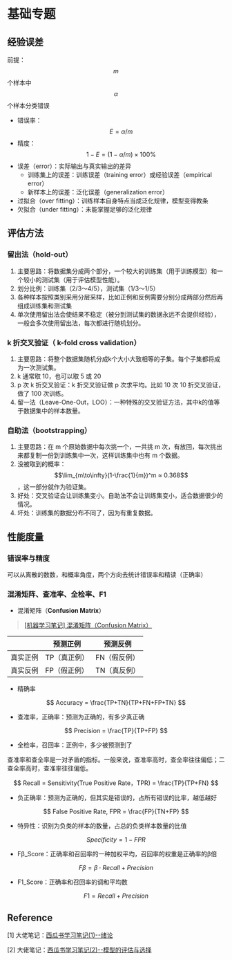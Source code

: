 # 基础专题

## 经验误差

前提：$$m$$个样本中$$\alpha$$个样本分类错误

* 错误率：$$E=\alpha / m$$
* 精度：$$1-E = (1-\alpha/m)\times 100\%$$
* 误差（error）：实际输出与真实输出的差异
  * 训练集上的误差：训练误差（training error）或经验误差（empirical error）
  * 新样本上的误差：泛化误差（generalization error）
* 过拟合（over fitting）：训练样本自身特点当成泛化规律，模型变得教条
* 欠拟合（under fitting）：未能掌握足够的泛化规律

## 评估方法

### 留出法（hold-out）

1. 主要思路：将数据集分成两个部分，一个较大的训练集（用于训练模型）和一个较小的测试集（用于评估模型性能）。
2. 划分比例：训练集（2/3～4/5），测试集（1/3～1/5）
3. 各种样本按照类别采用分层采样，比如正例和反例需要分别分成两部分然后再组成训练集和测试集
4. 单次使用留出法会使结果不稳定（被分到测试集的数据永远不会提供经验），一般会多次使用留出法，每次都进行随机划分。

### k 折交叉验证（ k-fold cross validation）

1. 主要思路：将整个数据集随机分成k个大小大致相等的子集。每个子集都将成为一次测试集。
2. k 通常取 10，也可以取 5 或 20
3. p 次 k 折交叉验证：k 折交叉验证做 p 次求平均。比如 10 次 10 折交叉验证，做了 100 次训练。
4. 留一法（Leave-One-Out，LOO）：一种特殊的交叉验证方法，其中k的值等于数据集中的样本数量。

### 自助法（bootstrapping）

1. 主要思路：在 m 个原始数据中每次挑一个，一共挑 m 次，有放回，每次挑出来都复制一份到训练集中一次，这样训练集中也有 m 个数据。
2. 没被取到的概率：$$\lim_{m\to\infty}(1-\frac{1}{m})^m ≈ 0.368$$，这一部分就作为验证集。
3. 好处：交叉验证会让训练集变小。自助法不会让训练集变小，适合数据很少的情况。
4. 坏处：训练集的数据分布不同了，因为有重复数据。

## 性能度量

### 错误率与精度

可以从离散的数数，和概率角度，两个方向去统计错误率和精读（正确率）

### 混淆矩阵、查准率、全检率、F1

* 混淆矩阵（**Confusion Matrix**）

> [\[机器学习笔记\] 混淆矩阵（Confusion Matrix）](https://blog.csdn.net/seagal890/article/details/105059498)

|      | 预测正例    | 预测反例    |
| ---- | ------- | ------- |
| 真实正例 | TP（真正例） | FN（假反例） |
| 真实反例 | FP（假正例） | TN（真反例） |

* 精确率

$$
Accuracy = \frac{TP+TN}{TP+FN+FP+TN}
$$

* 查准率，正确率：预测为正确的，有多少真正确

$$
Precision = \frac{TP}{TP+FP}
$$



* 全检率，召回率：正例中，多少被预测到了

查准率和查全率是一对矛盾的指标。一般来说，查准率高时，查全率往往偏低；二查全率高时，查准率往往偏低。

$$
Recall = Sensitivity(True Positive Rate，TPR) = \frac{TP}{TP+FN}
$$

* 负正确率：预测为正确的，但其实是错误的，占所有错误的比率，越低越好

$$
False Positive Rate, FPR = \frac{FP}{TN+FP}
$$

* 特异性：识别为负类的样本的数量，占总的负类样本数量的比值

$$
Specificity = 1-FPR
$$

* Fβ\_Score：正确率和召回率的一种加权平均，召回率的权重是正确率的β倍

$$
F\beta = \beta \cdot Recall + Precision
$$

* F1\_Score：正确率和召回率的调和平均数

$$
F1 = Recall + Precision
$$





## Reference

\[1] 大佬笔记：[西瓜书学习笔记(1)--绪论](https://www.heywhale.com/mw/project/5e4f83590e2b66002c1f574b)

\[2] 大佬笔记：[西瓜书学习笔记(2)--模型的评估与选择](https://www.heywhale.com/mw/project/5e4f89fb0e2b66002c1f6468)


